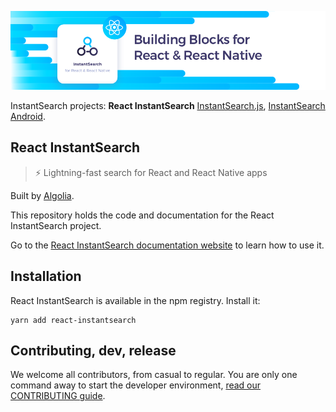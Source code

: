 [![React InstantSearch logo][logo]][website]

InstantSearch projects: **React InstantSearch** [InstantSearch.js][instantsearch.js-github], [InstantSearch Android](instantsearch-android-github).

## React InstantSearch

> ⚡ Lightning-fast search for React and React Native apps

Built by [Algolia][algolia-website].

This repository holds the code and documentation for the React InstantSearch project.

Go to the [React InstantSearch documentation website][website] to learn how to use it.

## Installation

React InstantSearch is available in the npm registry. Install it:

```
yarn add react-instantsearch
```

## Contributing, dev, release

We welcome all contributors, from casual to regular. You are only
one command away to start the developer environment, [read our CONTRIBUTING guide](CONTRIBUTING.md).

[logo]: ./docgen/readme-logo.png
[website]: https://community.algolia.com/react-instantsearch
[algolia-website]: https://www.algolia.com/
[instantsearch.js-github]: https://github.com/algolia/instantsearch.js
[instantsearch-android-github]: https://github.com/algolia/instantsearch-android
